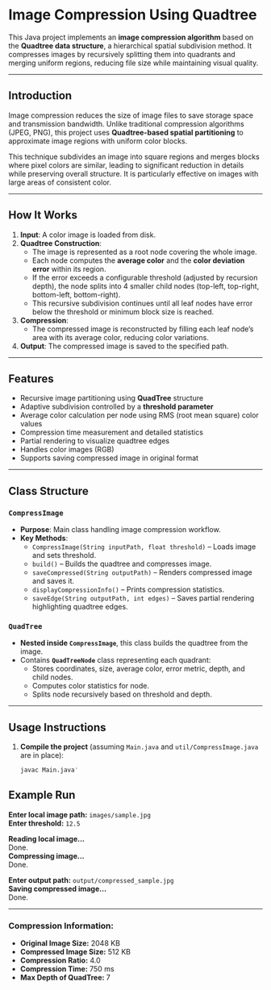 # Image Compression Using Quadtree

This Java project implements an **image compression algorithm** based on the **Quadtree data structure**, a hierarchical spatial subdivision method. It compresses images by recursively splitting them into quadrants and merging uniform regions, reducing file size while maintaining visual quality.

---

## Introduction

Image compression reduces the size of image files to save storage space and transmission bandwidth. Unlike traditional compression algorithms (JPEG, PNG), this project uses **Quadtree-based spatial partitioning** to approximate image regions with uniform color blocks.

This technique subdivides an image into square regions and merges blocks where pixel colors are similar, leading to significant reduction in details while preserving overall structure. It is particularly effective on images with large areas of consistent color.

---

## How It Works

1. **Input**: A color image is loaded from disk.  
2. **Quadtree Construction**:  
   - The image is represented as a root node covering the whole image.  
   - Each node computes the **average color** and the **color deviation error** within its region.  
   - If the error exceeds a configurable threshold (adjusted by recursion depth), the node splits into 4 smaller child nodes (top-left, top-right, bottom-left, bottom-right).  
   - This recursive subdivision continues until all leaf nodes have error below the threshold or minimum block size is reached.  
3. **Compression**:  
   - The compressed image is reconstructed by filling each leaf node’s area with its average color, reducing color variations.  
4. **Output**: The compressed image is saved to the specified path.

---

## Features

- Recursive image partitioning using **QuadTree** structure  
- Adaptive subdivision controlled by a **threshold parameter**  
- Average color calculation per node using RMS (root mean square) color values  
- Compression time measurement and detailed statistics  
- Partial rendering to visualize quadtree edges  
- Handles color images (RGB)  
- Supports saving compressed image in original format  

---

## Class Structure

### `CompressImage`

- **Purpose**: Main class handling image compression workflow.  
- **Key Methods**:  
  - `CompressImage(String inputPath, float threshold)` – Loads image and sets threshold.  
  - `build()` – Builds the quadtree and compresses image.  
  - `saveCompressed(String outputPath)` – Renders compressed image and saves it.  
  - `displayCompressionInfo()` – Prints compression statistics.  
  - `saveEdge(String outputPath, int edges)` – Saves partial rendering highlighting quadtree edges.

### `QuadTree`

- **Nested inside `CompressImage`**, this class builds the quadtree from the image.  
- Contains **`QuadTreeNode`** class representing each quadrant:  
  - Stores coordinates, size, average color, error metric, depth, and child nodes.  
  - Computes color statistics for node.  
  - Splits node recursively based on threshold and depth.

---

## Usage Instructions

1. **Compile the project** (assuming `Main.java` and `util/CompressImage.java` are in place):

   ```bash
   javac Main.java'


## Example Run

**Enter local image path:** `images/sample.jpg`  
**Enter threshold:** `12.5`

**Reading local image...**  
Done.  
**Compressing image...**  
Done.

**Enter output path:** `output/compressed_sample.jpg`  
**Saving compressed image...**  
Done.

---

### Compression Information:
- **Original Image Size:** 2048 KB  
- **Compressed Image Size:** 512 KB  
- **Compression Ratio:** 4.0  
- **Compression Time:** 750 ms  
- **Max Depth of QuadTree:** 7


